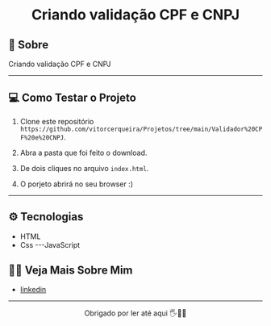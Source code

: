 <h1 align="center"> Criando validação CPF e CNPJ </h1>

## 📖 Sobre

Criando validação CPF e CNPJ

---

## 💻 Como Testar o Projeto

1. Clone este repositório `https://github.com/vitorcerqueira/Projetos/tree/main/Validador%20CPF%20e%20CNPJ`.

2. Abra a pasta que foi feito o download.

3. De dois cliques no arquivo `index.html`.

4. O porjeto abrirá no seu browser :)

---

## ⚙ Tecnologias

- HTML
- Css
  ---JavaScript

## 🙍‍♂️ Veja Mais Sobre Mim
- [linkedin](https://www.linkedin.com/in/vitor-cerqueira-dos-santos-89768b147/)

 ---

<p align="center">Obrigado por ler até aqui 🖐️👨‍💻 </p>